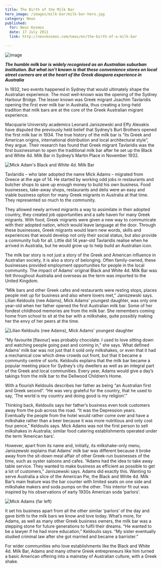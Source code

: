 ```yaml
---
title: The Birth of the Milk Bar
hero_image: /images/milk-bar/milk-bar-hero.jpg
category: News
published:
  for: Neos Kosmos
  date: 17 July 2011
  link: http://neoskosmos.com/news/en/the-birth-of-a-milk-bar
 
---
```


![image](/images/milk-bar/milk-bar.jpg)

***The humble milk bar is widely recognised as an Australian suburban institution. But what isn’t known is that these convenience stores on local street corners are at the heart of the Greek diaspora experience in Australia***


In 1932, two events happened in Sydney that would ultimately shape the Australian experience. The most well-known was the opening of the Sydney Harbour Bridge. The lesser known was Greek migrant Joachim Tavlaridis opening the first ever milk bar in Australia, thus creating a long-held tradition that milk bars are at the core of the Greek Australian migrant experience.

Macquarie University academics Leonard Janiszewski and Effy Alexakis have disputed the previously held belief that Sydney’s Burt Brothers opened the first milk bar in 1934. The true history of the milk bar is “its Greek and American origins, international distribution and local architectural style”, they argue. Their research has found that Greek migrant Tavlaridis was the first businessman to open the traditional milk bar after he set up the Black and White 4d. Milk Bar in Sydney’s Martin Place in November 1932.

![Mick Adam's Black and White 4d. Milk Bar](/images/milk-bar/milk-bar1.jpg)

Tavlaridis – who later adopted the name Mick Adams – migrated from Greece at the age of 14. He started by working odd jobs in restaurants and butcher shops to save up enough money to build his own business. Food businesses, take-away shops, restaurants and delis were an easy and viable business option for many Greek migrants in Australia at that time. They represented so much to the community.

They allowed newly arrived migrants a way to assimilate in their adopted country, they created job opportunities and a safe haven for many Greek migrants. With food, Greek migrants were given a new way to communicate with their adopted nation, which would leave language at the door. Through these businesses, Greek migrants would learn new words, skills and experiences that would develop not only their social status, but also provide a community hub for all. Little did 14 year-old Tavlaridis realise when he arrived in Australia, but he would grow up to help build an Australian icon.

The milk bar story is not just a story of the Greek and American influence in Australian society, it is also a story of belonging. Often family-owned, these businesses provided employment opportunities for people in the local community. The impact of Adams’ original Black and White 4d. Milk Bar was felt throughout Australia and overseas as the term was imported to the United Kingdom.

“Milk bars and other Greek cafes and restaurants were resting stops, places people met up for business and also where lovers met,” Janiszewski says. Lilian Keldoulis (nee Adams), Mick Adams’ youngest daughter, was only one year-old when her father opened the first Australian milk bar. Some of her fondest childhood memories are from the milk bar. She remembers coming home from school to sit at the bar with a milkshake, quite possibly making her the envy of her peers at the time.

![Lilian Keldoulis (nee Adams), Mick Adams' youngest daughter](/images/milk-bar/lilian-keldoulis.jpg)

“My favourite [flavour] was probably chocolate. I used to love sitting down and watching people going past and coming in,” she says. What defined Adams’ milk bar was not just that it sold only milkshakes, or even that it had a mechanical cow which drew crowds out front, but that it became a community centre of sorts. Keldoulis explains that the milk bar became a popular meeting place for Sydney’s city dwellers as well as an integral part of the Greek and local communities. Every year, Adams would give a day’s takings from the milk bar to the Dellwood Children’s Home.

With a flourish Keldoulis describes her father as being “an Australian first and Greek second”. “He was very grateful for the country, that he used to say, ‘The world is my country and doing good is my religion’.”

Thinking back, Keldoulis says her father’s business even took customers away from the pub across the road. “It was the Depression years. Eventually the people from the hotel would rather come over and have a milkshake rather than a beer because it was more nutritious and only cost four pence,” Keldoulis says. Mick Adams was not the first person to sell milkshakes in Australia; similar food catering establishments operated under the term ‘American bars’.

However, apart from its name and, initially, its milkshake-only menu, Janiszewski explains that Adams’ milk bar was different because it broke away from the sit-down meal affair of other Greek-run businesses of the time, such as oyster saloons and cafes. “Adams had the idea to take away table service. They wanted to make business as efficient as possible to get a lot of customers,” Janiszewski says. Adams did exactly this. Wanting to serve Australia a slice of the American Pie, the Black and White 4d. Milk Bar’s main feature was the bar counter with limited seats on one side and milkshake makers and soda pumps on the other. This interior fit out was inspired by his observations of early 1930s American soda ‘parlors’.

![Mick Adams (far left)](/images/milk-bar/mick-adams.jpg)

It set his business apart from all the other similar ‘parlors’ of the day and gave birth to the milk bars we know and love today. What’s more, for Adams, as well as many other Greek business owners, the milk bar was a stepping stone for future generations to fulfil their dreams. “He wanted to be a lawyer if he had more education,” Keldoulis says. “My sister eventually studied criminal law after she got married and became a barrister.”

For wider communities who love establishments like the Black and White 4d. Milk Bar, Adams and many otherw Greek entrepreneurs like him turned a basic American offering into a mainstay of Australian culture, with a Greek shake.


